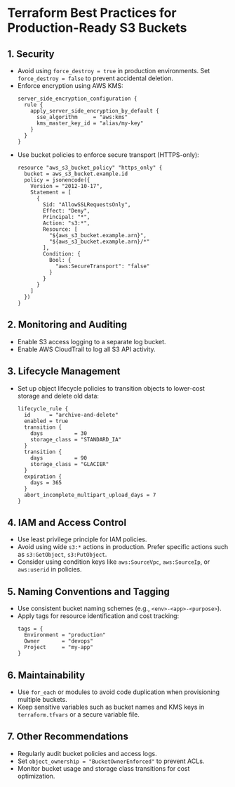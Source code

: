 
# Terraform Best Practices for Production-Ready S3 Buckets

## 1. Security
- Avoid using `force_destroy = true` in production environments. Set `force_destroy = false` to prevent accidental deletion.
- Enforce encryption using AWS KMS:
  ```hcl
  server_side_encryption_configuration {
    rule {
      apply_server_side_encryption_by_default {
        sse_algorithm     = "aws:kms"
        kms_master_key_id = "alias/my-key"
      }
    }
  }
  ```
- Use bucket policies to enforce secure transport (HTTPS-only):
  ```hcl
  resource "aws_s3_bucket_policy" "https_only" {
    bucket = aws_s3_bucket.example.id
    policy = jsonencode({
      Version = "2012-10-17",
      Statement = [
        {
          Sid: "AllowSSLRequestsOnly",
          Effect: "Deny",
          Principal: "*",
          Action: "s3:*",
          Resource: [
            "${aws_s3_bucket.example.arn}",
            "${aws_s3_bucket.example.arn}/*"
          ],
          Condition: {
            Bool: {
              "aws:SecureTransport": "false"
            }
          }
        }
      ]
    })
  }
  ```

## 2. Monitoring and Auditing
- Enable S3 access logging to a separate log bucket.
- Enable AWS CloudTrail to log all S3 API activity.

## 3. Lifecycle Management
- Set up object lifecycle policies to transition objects to lower-cost storage and delete old data:
  ```hcl
  lifecycle_rule {
    id      = "archive-and-delete"
    enabled = true
    transition {
      days          = 30
      storage_class = "STANDARD_IA"
    }
    transition {
      days          = 90
      storage_class = "GLACIER"
    }
    expiration {
      days = 365
    }
    abort_incomplete_multipart_upload_days = 7
  }
  ```

## 4. IAM and Access Control
- Use least privilege principle for IAM policies.
- Avoid using wide `s3:*` actions in production. Prefer specific actions such as `s3:GetObject`, `s3:PutObject`.
- Consider using condition keys like `aws:SourceVpc`, `aws:SourceIp`, or `aws:userid` in policies.

## 5. Naming Conventions and Tagging
- Use consistent bucket naming schemes (e.g., `<env>-<app>-<purpose>`).
- Apply tags for resource identification and cost tracking:
  ```hcl
  tags = {
    Environment = "production"
    Owner       = "devops"
    Project     = "my-app"
  }
  ```

## 6. Maintainability
- Use `for_each` or modules to avoid code duplication when provisioning multiple buckets.
- Keep sensitive variables such as bucket names and KMS keys in `terraform.tfvars` or a secure variable file.

## 7. Other Recommendations
- Regularly audit bucket policies and access logs.
- Set `object_ownership = "BucketOwnerEnforced"` to prevent ACLs.
- Monitor bucket usage and storage class transitions for cost optimization.
